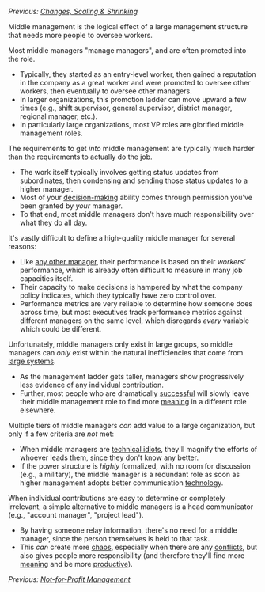 *Previous: [Changes, Scaling & Shrinking](mgmt-7_changes.md)*

Middle management is the logical effect of a large management structure that needs more people to oversee workers.

Most middle managers "manage managers", and are often promoted into the role.

- Typically, they started as an entry-level worker, then gained a reputation in the company as a great worker and were promoted to oversee other workers, then eventually to oversee other managers.
- In larger organizations, this promotion ladder can move upward a few times (e.g., shift supervisor, general supervisor, district manager, regional manager, etc.).
- In particularly large organizations, most VP roles are glorified middle management roles.

The requirements to get *into* middle management are typically much harder than the requirements to actually do the job.

- The work itself typically involves getting status updates from subordinates, then condensing and sending those status updates to a higher manager.
- Most of your [decision-making](decisions.md) ability comes through permission you've been granted by *your* manager.
- To that end, most middle managers don't have much responsibility over what they do all day.

It's vastly difficult to define a high-quality middle manager for several reasons:

- Like [any other manager](mgmt-1_why.md), their performance is based on their *workers'* performance, which is already often difficult to measure in many job capacities itself.
- Their capacity to make decisions is hampered by what the company policy indicates, which they typically have zero control over.
- Performance metrics are very reliable to determine how someone does across time, but most executives track performance metrics against different managers on the same level, which disregards *every* variable which could be different.

Unfortunately, middle managers only exist in large groups, so middle managers can *only* exist within the natural inefficiencies that come from [large systems](groups-large.md).

- As the management ladder gets taller, managers show progressively less evidence of any individual contribution.
- Further, most people who are dramatically [successful](success-4_routine.md) will slowly leave their middle management role to find more [meaning](meaning.md) in a different role elsewhere.

Multiple tiers of middle managers *can* add value to a large organization, but only if a few criteria are *not* met:

- When middle managers are [technical idiots](https://gainedin.site/idiot/), they'll magnify the efforts of whoever leads them, since they don't know any better.
- If the power structure is *highly* formalized, with no room for discussion (e.g., a military), the middle manager is a redundant role as soon as higher management adopts better communication [technology](technology.md).

When individual contributions are easy to determine or completely irrelevant, a simple alternative to middle managers is a head communicator (e.g., "account manager", "project lead").

- By having someone relay information, there's no need for a middle manager, since the person themselves is held to that task.
- This *can* create more [chaos](unknown.md), especially when there are any [conflicts](people-5_conflicts.md), but also gives people more responsibility (and therefore they'll find more [meaning](meaning.md) and be more [productive](success-4_routine.md)).

*Previous: [Not-for-Profit Management](mgmt-npo.md)*
